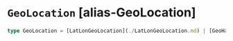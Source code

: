 # `GeoLocation` [alias-GeoLocation]
```typescript
type GeoLocation = [LatLonGeoLocation](./LatLonGeoLocation.md) | [GeoHashLocation](./GeoHashLocation.md) | [double](./double.md)[] | string;
```
